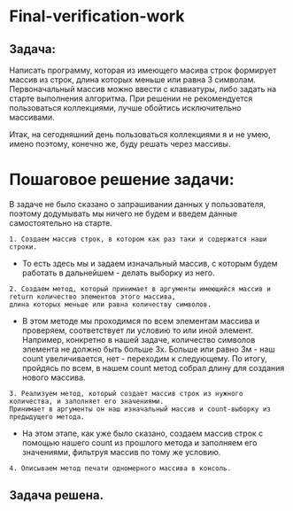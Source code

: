 # Final-verification-work

## **Задача**: 
Написать программу, которая из имеющего масива строк формирует массив из строк, длина которых меньше или равна 3 символам. Первоначальный массив можно ввести с клавиатуры, либо задать на старте выполнения алгоритма. При решении не рекомендуется пользоваться коллекциями, лучше обойтись исключительно массивами.

Итак, на сегодняшний день пользоваться коллекциями я и не умею, имено поэтому, конечно же, буду решать через массивы.

# Пошаговое решение задачи:

В задаче не было сказано о запрашивании данных у пользователя, поэтому додумывать мы ничего не будем и введем данные самостоятельно на старте. 

```
1. Создаем массив строк, в котором как раз таки и содержатся наши строки.
```
- То есть здесь мы и задаем изначальный массив, с которым будем работать в дальнейшем - делать выборку из него.

```
2. Создаем метод, который принимает в аргументы имеющийся массив и return количество элементов этого массива, 
длина которых меньше или равна количеству символов.
```
- В этом методе мы проходимся по всем элементам массива и проверяем, соответствует ли условию то или иной элемент. 
Например, конкретно в нашей задаче, количество символов элемента не должно быть больше 3х. 
Больше или равно 3м - наш count увеличивается, нет - переходим к следующему. 
По итогу, пройдясь по всем, в нашем count метод собрал длину для создания нового массива.

```
3. Реализуем метод, который создает массив строк из нужного количества, и заполняет его значениями. 
Принимает в аргументы он наш изначальный массив и count-выборку из предыдущего метода. 
```
- На этом этапе, как уже было сказано, создаем массив строк с помощью нашего count из прошлого метода и заполняем его значениями, фильтруя массив по тому же условию. 

```
4. Описываем метод печати одномерного массива в консоль.
```

## Задача решена.
